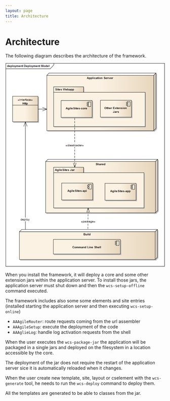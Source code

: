 ```yaml
---
layout: page
title: Architecture
---
```

# Architecture

The following diagram describes the architecture of the framework.

![Architecture](/img/architecture.png)

When you install the framework, it will deploy a core and some other extension jars within the application server.  To install those jars, the application server must shut down and then the `wcs-setup-offline` command executed. 

The framework includes also some  some elements and site entries (installed starting the application server and then executing `wcs-setup-online`)

- `AAAgileRouter`: route requests coming from the url assembler 
- `AAAgileSetup`: execute the deployment of the code
- `AAAglieLog`: handle log activation requests from the shell

When the user executes the `wcs-package-jar` the application will be packaged in a single jars and deployed on the filesystem in a location accessible by the core. 

The deployment of the jar does not require the restart of the application server sice it is automatically reloaded when it changes.

When the user create new template, site, layout or cselement with the `wcs-generate` tool, he needs to run the `wcs-deploy` command to deploy them.

All the templates are generated to be able to classes from the jar.
